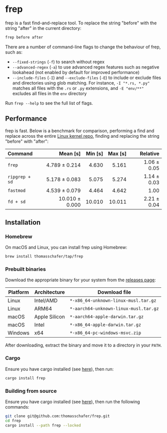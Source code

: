 # frep

frep is a fast find-and-replace tool. To replace the string "before" with the string "after" in the current directory:

```sh
frep before after
```

There are a number of command-line flags to change the behaviour of frep, such as:

- `--fixed-strings` (`-f`) to search without regex
- `--advanced-regex` (`-a`) to use advanced regex features such as negative lookahead (not enabled by default for improved performance)
- `--include-files` (`-I`) and `--exclude-files` (`-E`) to include or exclude files and directories using glob matching. For instance, `-I "*.rs, *.py"` matches all files with the `.rs` or `.py` extensions, and `-E "env/**"` excludes all files in the `env` directory

Run `frep --help` to see the full list of flags.

## Performance

frep is fast. Below is a benchmark for comparison, performing a find and replace across the entire [Linux kernel repo](https://github.com/torvalds/linux), finding and replacing the string "before" with "after":

<!-- BENCHMARK START -->
| Command | Mean [s] | Min [s] | Max [s] | Relative |
|:---|---:|---:|---:|---:|
| `frep` | 4.789 ± 0.214 | 4.630 | 5.161 | 1.06 ± 0.05 |
| `ripgrep + sd` | 5.178 ± 0.083 | 5.075 | 5.274 | 1.14 ± 0.03 |
| `fastmod` | 4.539 ± 0.079 | 4.464 | 4.642 | 1.00 |
| `fd + sd` | 10.010 ± 0.000 | 10.010 | 10.011 | 2.21 ± 0.04 |

<!-- BENCHMARK END -->

## Installation

<!-- TODO:
[![Packaging status](https://repology.org/badge/vertical-allrepos/frep.svg)](https://repology.org/project/frep/versions)
-->

### Homebrew

On macOS and Linux, you can install frep using Homebrew:

```sh
brew install thomasschafer/tap/frep
```

### Prebuilt binaries

Download the appropriate binary for your system from the [releases page](https://github.com/thomasschafer/frep/releases/latest):

| Platform | Architecture | Download file |
|-|-|-|
| Linux | Intel/AMD | `*-x86_64-unknown-linux-musl.tar.gz` |
| Linux | ARM64 | `*-aarch64-unknown-linux-musl.tar.gz` |
| macOS | Apple Silicon| `*-aarch64-apple-darwin.tar.gz` |
| macOS | Intel | `*-x86_64-apple-darwin.tar.gz` |
| Windows | x64 | `*-x86_64-pc-windows-msvc.zip` |

After downloading, extract the binary and move it to a directory in your `PATH`.

### Cargo

Ensure you have cargo installed (see [here](https://doc.rust-lang.org/cargo/getting-started/installation.html)), then run:

```sh
cargo install frep
```

### Building from source

Ensure you have cargo installed (see [here](https://doc.rust-lang.org/cargo/getting-started/installation.html)), then run the following commands:

```sh
git clone git@github.com:thomasschafer/frep.git
cd frep
cargo install --path frep --locked
```

